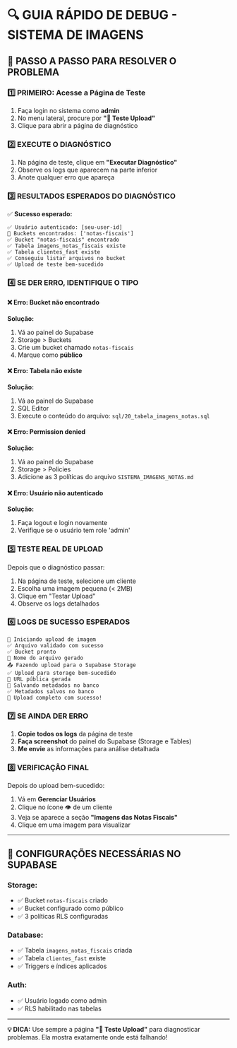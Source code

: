 # 🔍 GUIA RÁPIDO DE DEBUG - SISTEMA DE IMAGENS

## 🚀 PASSO A PASSO PARA RESOLVER O PROBLEMA

### 1️⃣ **PRIMEIRO: Acesse a Página de Teste**
1. Faça login no sistema como **admin**
2. No menu lateral, procure por **"🧪 Teste Upload"**
3. Clique para abrir a página de diagnóstico

### 2️⃣ **EXECUTE O DIAGNÓSTICO**
1. Na página de teste, clique em **"Executar Diagnóstico"**
2. Observe os logs que aparecem na parte inferior
3. Anote qualquer erro que apareça

### 3️⃣ **RESULTADOS ESPERADOS DO DIAGNÓSTICO**
✅ **Sucesso esperado:**
```
✅ Usuário autenticado: [seu-user-id]
📁 Buckets encontrados: ['notas-fiscais']
✅ Bucket "notas-fiscais" encontrado
✅ Tabela imagens_notas_fiscais existe
✅ Tabela clientes_fast existe
✅ Conseguiu listar arquivos no bucket
✅ Upload de teste bem-sucedido
```

### 4️⃣ **SE DER ERRO, IDENTIFIQUE O TIPO**

#### ❌ **Erro: Bucket não encontrado**
**Solução:**
1. Vá ao painel do Supabase
2. Storage > Buckets
3. Crie um bucket chamado `notas-fiscais`
4. Marque como **público**

#### ❌ **Erro: Tabela não existe**
**Solução:**
1. Vá ao painel do Supabase
2. SQL Editor
3. Execute o conteúdo do arquivo: `sql/20_tabela_imagens_notas.sql`

#### ❌ **Erro: Permission denied**
**Solução:**
1. Vá ao painel do Supabase
2. Storage > Policies
3. Adicione as 3 políticas do arquivo `SISTEMA_IMAGENS_NOTAS.md`

#### ❌ **Erro: Usuário não autenticado**
**Solução:**
1. Faça logout e login novamente
2. Verifique se o usuário tem role 'admin'

### 5️⃣ **TESTE REAL DE UPLOAD**
Depois que o diagnóstico passar:
1. Na página de teste, selecione um cliente
2. Escolha uma imagem pequena (< 2MB)
3. Clique em "Testar Upload"
4. Observe os logs detalhados

### 6️⃣ **LOGS DE SUCESSO ESPERADOS**
```
🚀 Iniciando upload de imagem
✅ Arquivo validado com sucesso
✅ Bucket pronto
📝 Nome do arquivo gerado
📤 Fazendo upload para o Supabase Storage
✅ Upload para storage bem-sucedido
🔗 URL pública gerada
💾 Salvando metadados no banco
✅ Metadados salvos no banco
🎉 Upload completo com sucesso!
```

### 7️⃣ **SE AINDA DER ERRO**
1. **Copie todos os logs** da página de teste
2. **Faça screenshot** do painel do Supabase (Storage e Tables)
3. **Me envie** as informações para análise detalhada

### 8️⃣ **VERIFICAÇÃO FINAL**
Depois do upload bem-sucedido:
1. Vá em **Gerenciar Usuários**
2. Clique no ícone 👁️ de um cliente
3. Veja se aparece a seção **"Imagens das Notas Fiscais"**
4. Clique em uma imagem para visualizar

---

## 🔧 **CONFIGURAÇÕES NECESSÁRIAS NO SUPABASE**

### **Storage:**
- ✅ Bucket `notas-fiscais` criado
- ✅ Bucket configurado como público
- ✅ 3 políticas RLS configuradas

### **Database:**
- ✅ Tabela `imagens_notas_fiscais` criada
- ✅ Tabela `clientes_fast` existe
- ✅ Triggers e índices aplicados

### **Auth:**
- ✅ Usuário logado como admin
- ✅ RLS habilitado nas tabelas

---

**💡 DICA:** Use sempre a página **"🧪 Teste Upload"** para diagnosticar problemas. Ela mostra exatamente onde está falhando!
